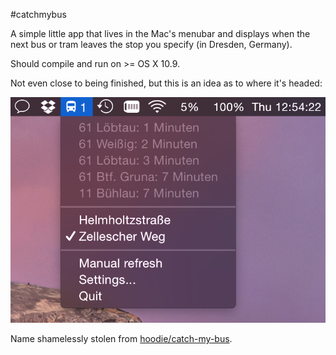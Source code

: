 #catchmybus

A simple little app that lives in the Mac's menubar and displays when the next bus or tram leaves the stop you specify (in Dresden, Germany).

Should compile and run on >= OS X 10.9.

Not even close to being finished, but this is an idea as to where it's headed:

![screenshot](./screenshot.png)

Name shamelessly stolen from [hoodie/catch-my-bus](https://github.com/hoodie/catch-my-bus).

